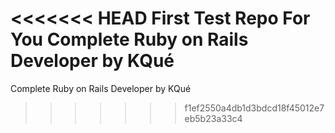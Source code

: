 <<<<<<< HEAD
 First Test Repo For You Complete Ruby on Rails Developer by KQué
=======
Complete Ruby on Rails Developer by KQué
>>>>>>> f1ef2550a4db1d3bdcd18f45012e7eb5b23a33c4
